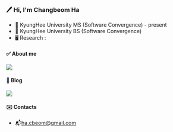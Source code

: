 ### 🖊️ Hi, I'm Changbeom Ha 
- 🏫 KyungHee University MS (Software Convergence) - present
- 🏫 KyungHee University BS (Software Convergence) 
- 🖥️ Research : 

#### ✅ About me
<a href="https://shimmer-whistle-453.notion.site/changbeomHa-13f53f9f6add468d9e99d7a18288df24" target="_blank"><img src="https://img.shields.io/badge/Portfolio-181717?style=for-the-badge&logo=notion&logoColor=white"></a>

#### 📜 Blog
<a href="https://changbeomha.github.io" target="_blank"><img src="https://img.shields.io/badge/BLOG-181717?style=for-the-badge&logo=github&logoColor=white"></a>

#### ✉️ Contacts
 - 📬ha.cbeom@gmail.com


<!---
changbeomHa/changbeomHa is a ✨ special ✨ repository because its `README.md` (this file) appears on your GitHub profile.
You can click the Preview link to take a look at your changes.
--->
